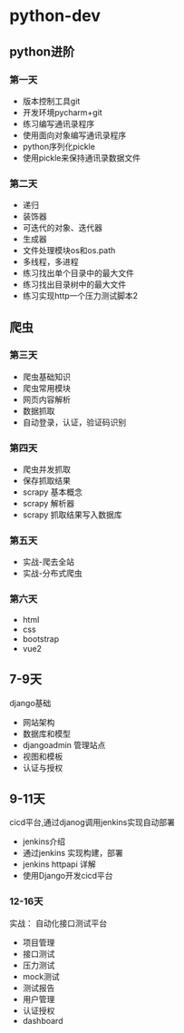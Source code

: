 # python-dev
## python进阶
### 第一天
* 版本控制工具git
* 开发环境pycharm+git
* 练习编写通讯录程序
* 使用面向对象编写通讯录程序
* python序列化pickle
* 使用pickle来保持通讯录数据文件


### 第二天
* 递归
* 装饰器
* 可迭代的对象、迭代器
* 生成器
* 文件处理模块os和os.path
* 多线程，多进程
* 练习找出单个目录中的最大文件
* 练习找出目录树中的最大文件
* 练习实现http一个压力测试脚本2

## 爬虫
### 第三天
* 爬虫基础知识
* 爬虫常用模块
* 网页内容解析
* 数据抓取
* 自动登录，认证，验证码识别


### 第四天
* 爬虫并发抓取
* 保存抓取结果
* scrapy 基本概念
* scrapy 解析器
* scrapy 抓取结果写入数据库

### 第五天
* 实战-爬去全站
* 实战-分布式爬虫

### 第六天
* html
* css
* bootstrap
* vue2

## 7-9天
django基础
* 网站架构
* 数据库和模型
* djangoadmin 管理站点
* 视图和模板
* 认证与授权

## 9-11天
cicd平台,通过djanog调用jenkins实现自动部署
* jenkins介绍
* 通过jenkins 实现构建，部署
* jenkins httpapi 详解
* 使用Django开发cicd平台


### 12-16天
实战： 自动化接口测试平台

* 项目管理
* 接口测试
* 压力测试
* mock测试
* 测试报告
* 用户管理
* 认证授权
* dashboard
